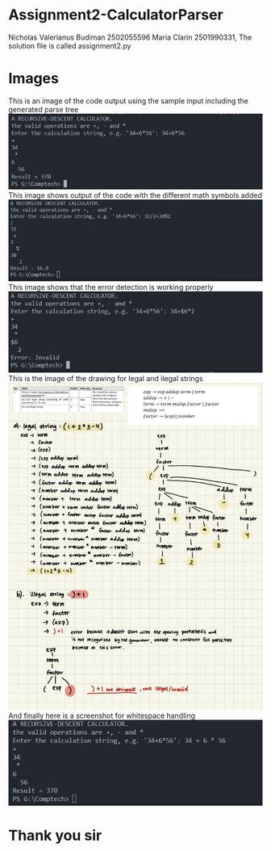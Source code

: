 # Assignment2-CalculatorParser
Nicholas Valerianus Budiman 2502055596 
Maria Clarin 2501990331, The solution file is called assignment2.py 
# Images
This is an image of the code output using the sample input including the generated parse tree 
![Screenshot](/images/output1.png)<br />
This image shows output of the code with the different math symbols added
![Screenshot2](/images/output2.png)<br />
This image shows that the error detection is working properly 
![Screenshot3](/images/output3.PNG)<br />
This is the image of the drawing for legal and ilegal strings
![Screenshot4](/images/Drawing-on-paper.jpg)<br />
And finally here is a screenshot for whitespace handling
![Screenshot5](/images/output4.PNG)<br />


# Thank you sir
